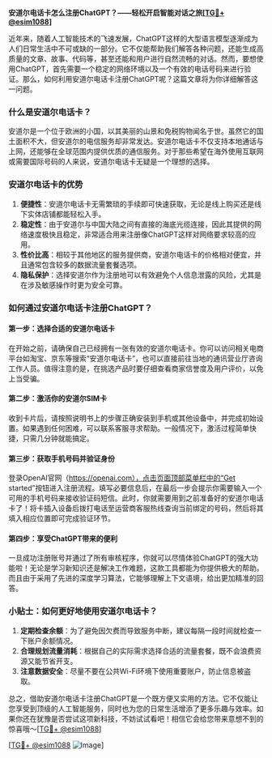 **安道尔电话卡怎么注册ChatGPT？——轻松开启智能对话之旅[[TG💪+ @esim1088](https://t.me/s/esim1088)]**

近年来，随着人工智能技术的飞速发展，ChatGPT这样的大型语言模型逐渐成为人们日常生活中不可或缺的一部分。它不仅能帮助我们解答各种问题，还能生成高质量的文章、故事、代码等，甚至还能和用户进行自然流畅的对话。然而，要想使用ChatGPT，首先需要一个稳定的网络环境以及一个有效的电话号码来进行验证。那么，如何利用安道尔电话卡注册ChatGPT呢？这篇文章将为你详细解答这一问题。

### 什么是安道尔电话卡？

安道尔是一个位于欧洲的小国，以其美丽的山景和免税购物闻名于世。虽然它的国土面积不大，但安道尔的电信服务却非常发达。安道尔电话卡不仅支持本地通话与上网，还能够在全球范围内提供优质的通信服务。对于那些希望在海外使用互联网或需要国际号码的人来说，安道尔电话卡无疑是一个理想的选择。

### 安道尔电话卡的优势

1. **便捷性**：安道尔电话卡无需繁琐的手续即可快速获取，无论是线上购买还是线下实体店铺都能轻松入手。
2. **稳定性**：由于安道尔与中国大陆之间有直接的海底光缆连接，因此其提供的网络速度极快且稳定，非常适合用来注册像ChatGPT这样对网络要求较高的应用。
3. **性价比高**：相较于其他地区的服务提供商，安道尔电话卡的价格相对便宜，并且通常包含较多的数据流量套餐选项。
4. **隐私保护**：选择安道尔作为注册地可以有效避免个人信息泄露的风险，尤其是在涉及敏感操作时更为安全可靠。

### 如何通过安道尔电话卡注册ChatGPT？

#### 第一步：选择合适的安道尔电话卡
在开始之前，请确保自己已经拥有一张有效的安道尔电话卡。你可以访问相关电商平台如淘宝、京东等搜索“安道尔电话卡”，也可以直接前往当地的通讯营业厅咨询工作人员。值得注意的是，在挑选产品时要仔细查看商家信誉度及用户评价，以免上当受骗。

#### 第二步：激活你的安道尔SIM卡
收到卡片后，请按照说明书上的步骤正确安装到手机或其他设备中，并完成初始设置。如果遇到任何困难，可以联系客服寻求帮助。一般情况下，激活过程简单快捷，只需几分钟就能搞定。

#### 第三步：获取手机号码并验证身份
登录OpenAI官网（https://openai.com），点击页面顶部菜单栏中的“Get started”按钮进入注册流程。填写必要信息后，在最后一步会提示你需要输入一个可用的手机号码来接收验证码短信。此时，你就需要用到之前准备好的安道尔电话卡了！将卡插入设备后拨打电话至运营商客服热线查询当前绑定的号码，然后将其填入相应位置即可完成验证环节。

#### 第四步：享受ChatGPT带来的便利
一旦成功注册账号并通过了所有审核程序，你就可以尽情体验ChatGPT的强大功能啦！无论是学习新知识还是解决工作难题，这款工具都能为你提供极大的帮助。而且由于采用了先进的深度学习算法，它能够理解上下文语境，给出更加精准的回答。

### 小贴士：如何更好地使用安道尔电话卡？
1. **定期检查余额**：为了避免因欠费而导致服务中断，建议每隔一段时间就检查一下账户余额情况。
2. **合理规划流量消耗**：根据自己的实际需求选择合适的流量套餐，既不会浪费资源又能节省开支。
3. **注意数据安全**：尽量不要在公共Wi-Fi环境下使用重要账户，防止信息被盗取。

总之，借助安道尔电话卡注册ChatGPT是一个既方便又实用的方法。它不仅能让您享受到顶级的人工智能服务，同时也为您的日常生活增添了更多乐趣与效率。如果你还在犹豫是否尝试这项新科技，不妨试试看吧！相信它会给您带来意想不到的惊喜哦～[[TG💪+ @esim1088](https://t.me/s/esim1088)]

[[TG💪+ @esim1088](https://t.me/s/esim1088) ![Image](https://i.postimg.cc/4NQfJmqS/Snipaste-2025-05-13-00-14-12.png)]